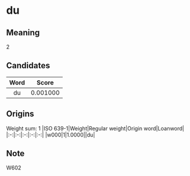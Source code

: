 # du

## Meaning

2

## Candidates

|Word|Score|
|:-:|:-:|
|du|0.001000|

## Origins

Weight sum: 1
|ISO 639-1|Weight|Regular weight|Origin word|Loanword|
|:-:|:-:|:-:|:-:|:-:|
|w000|1|1.0000||du|

## Note

W602
